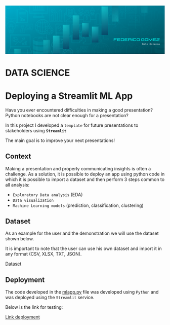 ![Logo](https://github.com/fedeandresg/streamlit_data_app/blob/main/banner%20data%20science.png?raw=true)

# DATA SCIENCE 

# Deploying a Streamlit ML App

Have you ever encountered difficulties in making a good presentation? Python notebooks are not clear enough for a presentation?

In this project I developed a `template` for future presentations to stakeholders using **`Streamlit`**

The main goal is to improve your next presentations!

## Context

Making a presentation and properly communicating insights is often a challenge. 
As a solution, it is possible to deploy an app using python code in which it is possible to import a dataset and then perform 3 steps common to all analysis:

- `Exploratory Data analysis` (EDA)
- `Data visualization`
- `Machine Learning models` (prediction, classification, clustering)

## Dataset

As an example for the user and the demonstration we will use the dataset shown below.

It is important to note that the user can use his own dataset and import it in any format (CSV, XLSX, TXT, JSON).

[Dataset](https://github.com/fedeandresg/streamlit_data_app/blob/main/Bank_Personal_Loan_Modelling.csv)

## Deployment

The code developed in the [mlapp.py](https://github.com/fedeandresg/streamlit_data_app/blob/main/mlapp.py) file was developed using `Python` and was deployed using the `Streamlit` service.

Below is the link for testing:

[Link deployment](https://improvepresentations.streamlit.app/)

